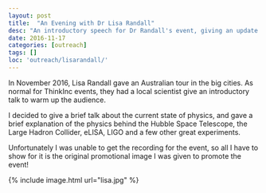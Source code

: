 ```yaml
---
layout: post
title:  "An Evening with Dr Lisa Randall"
desc: "An introductory speech for Dr Randall's event, giving an update into the exciting life of experimental astrophysics!"
date: 2016-11-17
categories: [outreach]
tags: []
loc: 'outreach/lisarandall/'
---
```


In November 2016, Lisa Randall gave an Australian tour in the big cities. As normal for ThinkInc
events, they had a local scientist give an introductory talk to warm up the audience.

I decided to give a brief talk about the current state of physics, and gave a brief
explanation of the physics behind the Hubble Space Telescope, the Large Hadron Collider, 
eLISA, LIGO and a few other great experiments.

Unfortunately I was unable to get the recording for the event, so all I have 
to show for it is the original promotional image I was given to promote the event!

{% include image.html url="lisa.jpg"  %}
